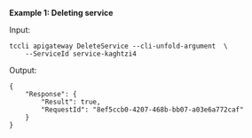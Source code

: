 **Example 1: Deleting service**



Input: 

```
tccli apigateway DeleteService --cli-unfold-argument  \
    --ServiceId service-kaghtzi4
```

Output: 
```
{
    "Response": {
        "Result": true,
        "RequestId": "8ef5ccb0-4207-468b-bb07-a03e6a772caf"
    }
}
```

